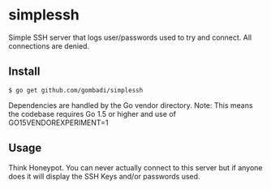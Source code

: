 # simplessh
Simple SSH server that logs user/passwords used to try and connect. All connections are denied.

## Install

    $ go get github.com/gombadi/simplessh
Dependencies are handled by the Go vendor directory.
Note: This means the codebase requires Go 1.5 or higher and use of GO15VENDOREXPERIMENT=1



## Usage

Think Honeypot. You can never actually connect to this server but if anyone does it will display the SSH Keys and/or passwords used.

